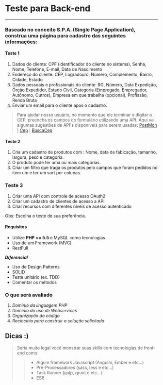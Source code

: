 # Teste para Back-end #
---
### Baseado no conceito S.P.A. (Single Page Application), construa uma página para cadastro das seguintes informações:

#### Teste 1

1. Dados do cliente: CPF (identificador do cliente no sistema), Senha, Nome, Telefone, E-mail, Data de Nascimento
2. Endereço do cliente: CEP, Logradouro, Número, Complemento, Bairro, Cidade, Estado
3. Dados pessoais e profissionais do cliente: RG, Número, Data Expedição, Órgão Expedidor, Estado Civil, Categoria (Empregado, Empregador, Autônomo, Outros), Empresa em que trabalha (opcional), Profissão, Renda Bruta
4. Enviar um email para o cliente  apos o cadastro.

> Para ajudar nosso usuário, no momento que ele terminar o digitar o CEP, preencha os campos do formulário utilizando uma API. Aqui vai algumas sugestões de API's disponíveis para serem usadas:
>[PostMon](http://postmon.com.br/) | [Cep](http://cep.correiocontrol.com.br/XXXXXXXX.json) | [BuscaCep](http://www.buscacep.correios.com.br/sistemas/buscacep/)

#### Teste 2

1.  Cria um cadastro de produtos com : Nome, data de fabicação, tamanho, largura, peso e categoria.
2.  O produto pode ter uma ou mais categorias.
3.  Criar um filtro que traga os produtos pelo  campos que foram pedidos no item um e ter um sort por colunas.

### Teste 3

1. Criar uma API com controle de acesso OAuth2
2. Criar um cadastro de clientes de acesso a API
3. Criar recursos com diferentes níveis de acesso autenticado


Obs: Escolha o teste de sua preferência.

#### Requisitos ####
* Utilize **PHP >= 5.5** e MySQL como tecnologias
* Uso de um Framework (MVC)
* RestFull

***Diferencial***
*   Uso de Design Patterns
*   SOLID
*   Teste unitário (ex. TDD)
*   Comentar os métodos

### O que será avaliado
1. *Domínio da linguagem PHP*
2. *Domínio do uso de Webservices*
3. *Organização do código*
4. *Raciocínio para construir a solução solicitada*


## Dicas :) 
>   Seria muito legal você monstrar suas skills com tecnologias de front-end como  
>>   * Algum framework Javascript (Angular, Ember e etc…)
>>   * Pré-Processadores (sass, less e etc...)
>>   * Task Runner (gulp, grunt e etc...)
>>   * ES6
